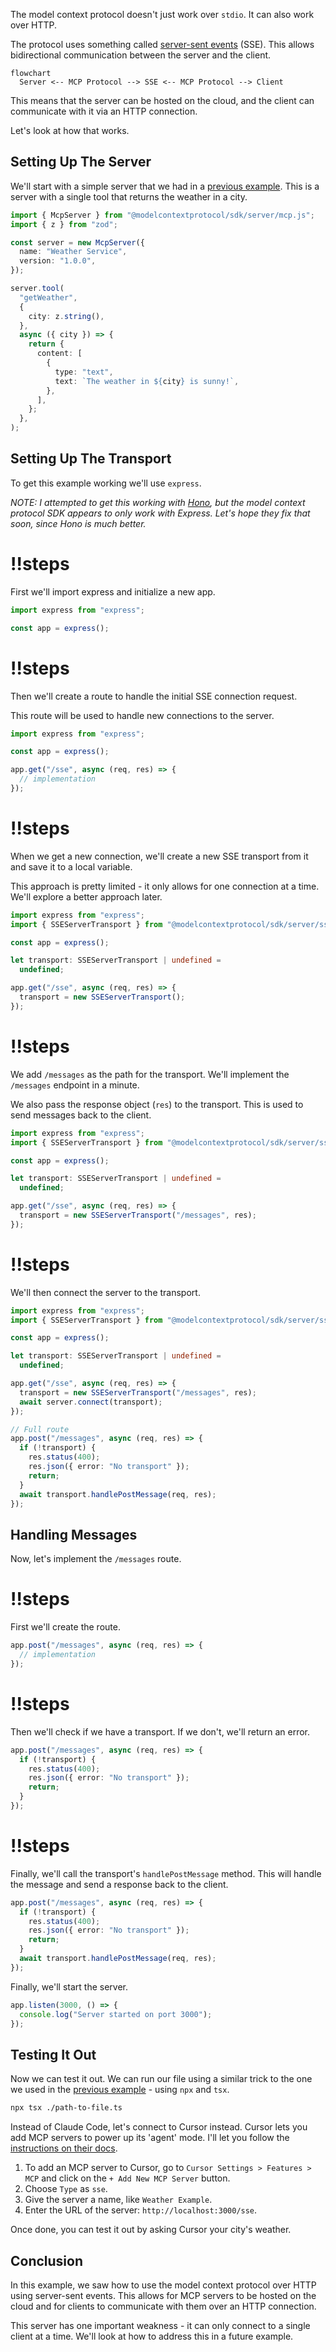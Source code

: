 The model context protocol doesn't just work over `stdio`. It can also work over HTTP.

The protocol uses something called [server-sent events](https://developer.mozilla.org/en-US/docs/Web/API/Server-sent_events/Using_server-sent_events) (SSE). This allows bidirectional communication between the server and the client.

```mermaid
flowchart
  Server <-- MCP Protocol --> SSE <-- MCP Protocol --> Client
```

This means that the server can be hosted on the cloud, and the client can communicate with it via an HTTP connection.

Let's look at how that works.

## Setting Up The Server

We'll start with a simple server that we had in a [previous example](https://www.aihero.dev/mcp-server-from-a-single-typescript-file). This is a server with a single tool that returns the weather in a city.

```ts
import { McpServer } from "@modelcontextprotocol/sdk/server/mcp.js";
import { z } from "zod";

const server = new McpServer({
  name: "Weather Service",
  version: "1.0.0",
});

server.tool(
  "getWeather",
  {
    city: z.string(),
  },
  async ({ city }) => {
    return {
      content: [
        {
          type: "text",
          text: `The weather in ${city} is sunny!`,
        },
      ],
    };
  },
);
```

## Setting Up The Transport

To get this example working we'll use `express`.

_NOTE: I attempted to get this working with [Hono](https://hono.dev/docs/), but the model context protocol SDK appears to only work with Express. Let's hope they fix that soon, since Hono is much better._

<Scrollycoding>

# !!steps

First we'll import express and initialize a new app.

```ts ! example.ts
import express from "express";

const app = express();
```

# !!steps

Then we'll create a route to handle the initial SSE connection request.

This route will be used to handle new connections to the server.

```ts ! example.ts
import express from "express";

const app = express();

app.get("/sse", async (req, res) => {
  // implementation
});
```

# !!steps

When we get a new connection, we'll create a new SSE transport from it and save it to a local variable.

This approach is pretty limited - it only allows for one connection at a time. We'll explore a better approach later.

```ts ! example.ts
import express from "express";
import { SSEServerTransport } from "@modelcontextprotocol/sdk/server/sse.js";

const app = express();

let transport: SSEServerTransport | undefined =
  undefined;

app.get("/sse", async (req, res) => {
  transport = new SSEServerTransport();
});
```

# !!steps

We add `/messages` as the path for the transport. We'll implement the `/messages` endpoint in a minute.

We also pass the response object (`res`) to the transport. This is used to send messages back to the client.

```ts ! example.ts
import express from "express";
import { SSEServerTransport } from "@modelcontextprotocol/sdk/server/sse.js";

const app = express();

let transport: SSEServerTransport | undefined =
  undefined;

app.get("/sse", async (req, res) => {
  transport = new SSEServerTransport("/messages", res);
});
```

# !!steps

We'll then connect the server to the transport.

```ts ! example.ts
import express from "express";
import { SSEServerTransport } from "@modelcontextprotocol/sdk/server/sse.js";

const app = express();

let transport: SSEServerTransport | undefined =
  undefined;

app.get("/sse", async (req, res) => {
  transport = new SSEServerTransport("/messages", res);
  await server.connect(transport);
});
```

</Scrollycoding>

```ts ! example.ts
// Full route
app.post("/messages", async (req, res) => {
  if (!transport) {
    res.status(400);
    res.json({ error: "No transport" });
    return;
  }
  await transport.handlePostMessage(req, res);
});
```

## Handling Messages

Now, let's implement the `/messages` route.

<Scrollycoding>

# !!steps

First we'll create the route.

```ts ! example.ts
app.post("/messages", async (req, res) => {
  // implementation
});
```

# !!steps

Then we'll check if we have a transport. If we don't, we'll return an error.

```ts ! example.ts
app.post("/messages", async (req, res) => {
  if (!transport) {
    res.status(400);
    res.json({ error: "No transport" });
    return;
  }
});
```

# !!steps

Finally, we'll call the transport's `handlePostMessage` method. This will handle the message and send a response back to the client.

```ts ! example.ts
app.post("/messages", async (req, res) => {
  if (!transport) {
    res.status(400);
    res.json({ error: "No transport" });
    return;
  }
  await transport.handlePostMessage(req, res);
});
```

</Scrollycoding>

Finally, we'll start the server.

```ts
app.listen(3000, () => {
  console.log("Server started on port 3000");
});
```

## Testing It Out

Now we can test it out. We can run our file using a similar trick to the one we used in the [previous example](https://www.aihero.dev/mcp-server-from-a-single-typescript-file) - using `npx` and `tsx`.

```bash
npx tsx ./path-to-file.ts
```

Instead of Claude Code, let's connect to Cursor instead. Cursor lets you add MCP servers to power up its 'agent' mode. I'll let you follow the [instructions on their docs](https://docs.cursor.com/context/model-context-protocol#adding-an-mcp-server-to-cursor).

1. To add an MCP server to Cursor, go to `Cursor Settings > Features > MCP` and click on the `+ Add New MCP Server` button.
2. Choose `Type` as `sse`.
3. Give the server a name, like `Weather Example`.
4. Enter the URL of the server: `http://localhost:3000/sse`.

Once done, you can test it out by asking Cursor your city's weather.

## Conclusion

In this example, we saw how to use the model context protocol over HTTP using server-sent events. This allows for MCP servers to be hosted on the cloud and for clients to communicate with them over an HTTP connection.

This server has one important weakness - it can only connect to a single client at a time. We'll look at how to address this in a future example.
